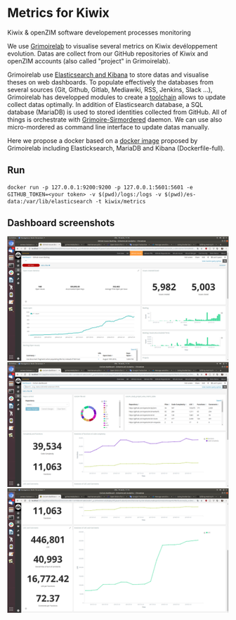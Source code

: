 # Metrics for Kiwix
Kiwix &amp; openZIM software developement processes monitoring

We use [Grimoirelab](https://chaoss.github.io/grimoirelab/) to visualise several metrics on Kiwix devéloppement evolution. Datas are collect from our GitHub repositories of Kiwix and openZIM accounts (also called "project" in Grimoirelab).

Grimoirelab use [Elasticsearch and Kibana](https://www.elastic.co) to store datas and visualise theses on web dashboards. To populate effectively the databases from several sources (Git, Github, Gitlab, Mediawiki, RSS, Jenkins, Slack ...), Grimoirelab has developped modules to create a [toolchain](https://chaoss.github.io/grimoirelab-tutorial/basics/components.html) allows to update collect datas optimally. In addition of Elasticsearch database, a SQL database (MariaDB) is used to stored identities collected from GitHub. All of things is orchestrate with [Grimoire-Sirmordered](https://github.com/chaoss/grimoirelab-sirmordred) daemon. We can use also micro-mordered as command line interface to update datas manually.

Here we propose a docker based on a [docker image](https://github.com/chaoss/grimoirelab/tree/master/docker) proposed by Grimoirelab including Elasticksearch, MariaDB and Kibana (Dockerfile-full).

## Run


```
docker run -p 127.0.0.1:9200:9200 -p 127.0.0.1:5601:5601 -e GITHUB_TOKEN=<your token> -v $(pwd)/logs:/logs -v $(pwd)/es-data:/var/lib/elasticsearch -t kiwix/metrics
```

## Dashboard screenshots

![Backlog dashboard](screenshot-dashboard-backlog.png)
![CoCom dashboard 1/2](screenshot-dashboard-cocom1.png)
![CoCom dashboard 2/2](screenshot-dashboard-cocom2.png)
